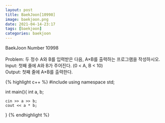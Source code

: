 ```yaml
---
layout: post
title: BaekJoon[10998]
image: baekjoon.png
date: 2021-04-14-23:17
tags: [baekjoon]
categories: baekjoon
---
```


BaekJoon Number 10998<br><br>
Problem: 두 정수 A와 B를 입력받은 다음, A×B를 출력하는 프로그램을 작성하시오.<br>
Input: 첫째 줄에 A와 B가 주어진다. (0 < A, B < 10)<br>
Output: 첫째 줄에 A×B를 출력한다.

{% highlight c++ %}
#include <iostream>
using namespace std;

int main(){
	int a, b;

	cin >> a >> b;
	cout << a * b;
}
{% endhighlight %}
